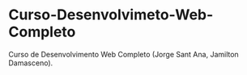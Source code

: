 # Curso-Desenvolvimeto-Web-Completo
 Curso de Desenvolvimento Web Completo (Jorge Sant Ana, Jamilton Damasceno).
